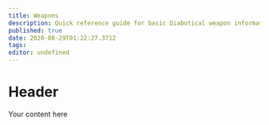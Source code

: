 ```yaml
---
title: Weapons
description: Quick reference guide for basic Diabotical weapon information
published: true
date: 2020-08-29T01:22:27.371Z
tags: 
editor: undefined
---
```


# Header
Your content here